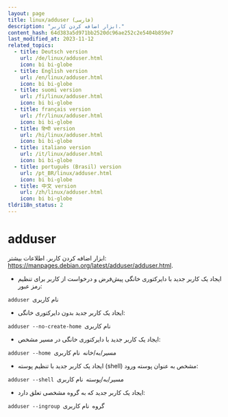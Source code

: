 ```yaml
---
layout: page
title: linux/adduser (فارسی)
description: "ابزار اضافه‌ کردن کاربر."
content_hash: 64d383a5d971bb2520dc96ae252c2e5404b859e7
last_modified_at: 2023-11-12
related_topics:
  - title: Deutsch version
    url: /de/linux/adduser.html
    icon: bi bi-globe
  - title: English version
    url: /en/linux/adduser.html
    icon: bi bi-globe
  - title: suomi version
    url: /fi/linux/adduser.html
    icon: bi bi-globe
  - title: français version
    url: /fr/linux/adduser.html
    icon: bi bi-globe
  - title: हिन्दी version
    url: /hi/linux/adduser.html
    icon: bi bi-globe
  - title: italiano version
    url: /it/linux/adduser.html
    icon: bi bi-globe
  - title: português (Brasil) version
    url: /pt_BR/linux/adduser.html
    icon: bi bi-globe
  - title: 中文 version
    url: /zh/linux/adduser.html
    icon: bi bi-globe
tldri18n_status: 2
---
```

# adduser

ابزار اضافه‌ کردن کاربر.
اطلاعات بیشتر: <https://manpages.debian.org/latest/adduser/adduser.html>.

- ایجاد یک کاربر جدید با دایرکتوری خانگی پیش‌فرض و درخواست از کاربر برای تنظیم رمز عبور:

`adduser `<span class="tldr-var badge badge-pill bg-dark-lm bg-white-dm text-white-lm text-dark-dm font-weight-bold">نام‌ کاربری</span>

- ایجاد یک کاربر جدید بدون دایرکتوری خانگی:

`adduser --no-create-home `<span class="tldr-var badge badge-pill bg-dark-lm bg-white-dm text-white-lm text-dark-dm font-weight-bold">نام‌ کاربری</span>

- ایجاد یک کاربر جدید با دایرکتوری خانگی در مسیر مشخص:

`adduser --home `<span class="tldr-var badge badge-pill bg-dark-lm bg-white-dm text-white-lm text-dark-dm font-weight-bold">مسیر/به/خانه</span>` `<span class="tldr-var badge badge-pill bg-dark-lm bg-white-dm text-white-lm text-dark-dm font-weight-bold">نام‌ کاربری</span>

- ایجاد یک کاربر جدید با تنظیم پوسته (shell) مشخص به عنوان پوسته ورود:

`adduser --shell `<span class="tldr-var badge badge-pill bg-dark-lm bg-white-dm text-white-lm text-dark-dm font-weight-bold">مسیر/به/پوسته</span>` `<span class="tldr-var badge badge-pill bg-dark-lm bg-white-dm text-white-lm text-dark-dm font-weight-bold">نام‌ کاربری</span>

- ایجاد یک کاربر جدید که به گروه مشخصی تعلق دارد:

`adduser --ingroup `<span class="tldr-var badge badge-pill bg-dark-lm bg-white-dm text-white-lm text-dark-dm font-weight-bold">گروه</span>` `<span class="tldr-var badge badge-pill bg-dark-lm bg-white-dm text-white-lm text-dark-dm font-weight-bold">نام‌ کاربری</span>
